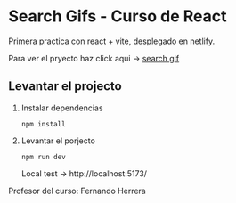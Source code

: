 # Search Gifs - Curso de React

Primera practica con react + vite, desplegado en netlify.


Para ver el pryecto haz click aqui -> [search gif](https://search-gif-test-react.netlify.app/)

## Levantar el projecto 
1. Instalar dependencias

    ```
    npm install
    ```
2. Levantar el porjecto 
    ```
    npm run dev
    ```
    Local test -> http://localhost:5173/


Profesor del curso: Fernando Herrera


